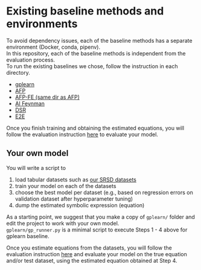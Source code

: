 # Existing baseline methods and environments
To avoid dependency issues, each of the baseline methods has a separate environment (Docker, conda, pipenv).  
In this repository, each of the baseline methods is independent from the evaluation process.  
To run the existing baselines we chose, follow the instruction in each directory.

- [gplearn](./gplearn)
- [AFP](./ellyn)
- [AFP-FE (same dir as AFP)](./ellyn)
- [AI Feynman](./ai_feynman2)
- [DSR](./dso)
- [E2E](./e2e)

Once you finish training and obtaining the estimated equations, you will follow the evaluation instruction 
[here](https://github.com/omron-sinicx/srsd-benchmark#compute-edit-distance-between-estimated-and-ground-truth-equations)
to evaluate your model.

## Your own model

You will write a script to 
1. load tabular datasets such as [our SRSD datasets](https://github.com/omron-sinicx/srsd-benchmark#download-or-re-generate-srsd-datasets)
2. train your model on each of the datasets
3. choose the best model per dataset (e.g., based on regression errors on validation dataset after hyperparameter tuning)
4. dump the estimated symbolic expression (equation)
  
As a starting point, we suggest that you make a copy of `gplearn/` folder and edit the project to work with your own model.  
`gplearn/gp_runner.py` is a minimal script to execute Steps 1 - 4 above for gplearn baseline.  
  
Once you estimate equations from the datasets, you will follow the evaluation instruction [here](https://github.com/omron-sinicx/srsd-benchmark#compute-edit-distance-between-estimated-and-ground-truth-equations) 
and evaluate your model on the true equation and/or test dataset, using the estimated equation obtained at Step 4.
